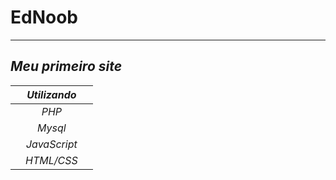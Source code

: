 # EdNoob
---

## **_Meu primeiro site_**

|   |**_Utilizando_**|   |
|---|:-:|---|
|   |_PHP_|   |
|   |_Mysql_|   |
|   |_JavaScript_|   |
|   |_HTML/CSS_|   |